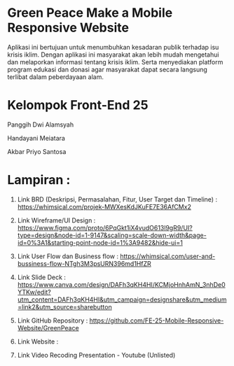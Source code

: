 # Green Peace Make a Mobile Responsive Website
Aplikasi ini bertujuan untuk menumbuhkan kesadaran publik terhadap isu krisis iklim. Dengan aplikasi ini masyarakat akan lebih mudah mengetahui dan melaporkan informasi tentang krisis iklim. Serta menyediakan platform program edukasi dan donasi agar masyarakat dapat secara langsung terlibat dalam peberdayaan alam.



# Kelompok Front-End 25 
Panggih Dwi Alamsyah

Handayani Meiatara

Akbar Priyo Santosa
# Lampiran :
1. Link BRD (Deskripsi, Permasalahan, Fitur, User Target dan Timeline) :  https://whimsical.com/projek-MWXesKdJKuFE7E36AfCMx2 

2. Link Wireframe/UI Design : 
https://www.figma.com/proto/6PqGkt1iX4vudO613l9gR9/UI?type=design&node-id=1-9147&scaling=scale-down-width&page-id=0%3A1&starting-point-node-id=1%3A9482&hide-ui=1

3. Link User Flow dan Business flow : 
https://whimsical.com/user-and-bussiness-flow-NTgh3M3psURN396md1HfZR 

4. Link Slide Deck : 
https://www.canva.com/design/DAFh3qKH4HI/KCMjoHnhAmN_3nhDe0YTKw/edit?utm_content=DAFh3qKH4HI&utm_campaign=designshare&utm_medium=link2&utm_source=sharebutton

5. Link GitHub Repository :
https://github.com/FE-25-Mobile-Responsive-Website/GreenPeace 

6. Link Website : 

7. Link Video Recoding Presentation - Youtube (Unlisted)
